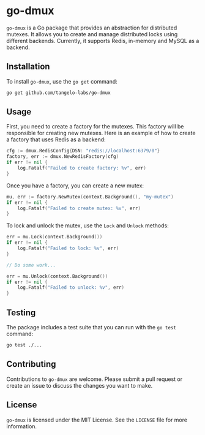 # go-dmux

`go-dmux` is a Go package that provides an abstraction for distributed mutexes. It allows you to create and manage distributed locks using different backends. Currently, it supports Redis, in-memory and MySQL as a backend.

## Installation

To install `go-dmux`, use the `go get` command:

```bash
go get github.com/tangelo-labs/go-dmux
```

## Usage

First, you need to create a factory for the mutexes. This factory will be responsible for creating new mutexes. Here is an example of how to create a factory that uses Redis as a backend:

```go
cfg := dmux.RedisConfig{DSN: "redis://localhost:6379/0"}
factory, err := dmux.NewRedisFactory(cfg)
if err != nil {
    log.Fatalf("Failed to create factory: %v", err)
}
```

Once you have a factory, you can create a new mutex:

```go
mu, err := factory.NewMutex(context.Background(), "my-mutex")
if err != nil {
    log.Fatalf("Failed to create mutex: %v", err)
}
```

To lock and unlock the mutex, use the `Lock` and `Unlock` methods:

```go
err = mu.Lock(context.Background())
if err != nil {
    log.Fatalf("Failed to lock: %v", err)
}

// Do some work...

err = mu.Unlock(context.Background())
if err != nil {
    log.Fatalf("Failed to unlock: %v", err)
}
```

## Testing

The package includes a test suite that you can run with the `go test` command:

```bash
go test ./...
```

## Contributing

Contributions to `go-dmux` are welcome. Please submit a pull request or create an issue to discuss the changes you want to make.

## License

`go-dmux` is licensed under the MIT License. See the `LICENSE` file for more information.
